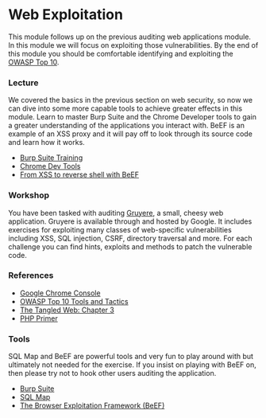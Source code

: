 # Web Exploitation
This module follows up on the previous auditing web applications module. In this module we will focus on exploiting those vulnerabilities. By the end of this module you should be comfortable identifying and exploiting the [OWASP Top 10](https://www.owasp.org/index.php/Top_10_2013-Top_10).

### Lecture
We covered the basics in the previous section on web security, so now we can dive into some more capable tools to achieve greater effects in this module. Learn to master Burp Suite and the Chrome Developer tools to gain a greater understanding of the applications you interact with. BeEF is an example of an XSS proxy and it will pay off to look through its source code and learn how it works.
* [Burp Suite Training](https://www.youtube.com/watch?v=L4un5IppoY4)
* [Chrome Dev Tools](https://www.youtube.com/watch?v=BaneWEqNcpE)
* [From XSS to reverse shell with BeEF](https://vimeo.com/82779965)

### Workshop
You have been tasked with auditing [Gruyere](https://google-gruyere.appspot.com/), a small, cheesy web application. Gruyere is available through and hosted by Google. It includes exercises for exploiting many classes of web-specific vulnerabilities including XSS, SQL injection, CSRF, directory traversal and more. For each challenge you can find hints, exploits and methods to patch the vulnerable code.

### References
* [Google Chrome Console](https://developers.google.com/chrome-developer-tools/docs/console)
* [OWASP Top 10 Tools and Tactics](https://resources.infosecinstitute.com/owasp-top-10-tools-and-tactics/)
* [The Tangled Web: Chapter 3](https://www.nostarch.com/download/tangledweb_ch3.pdf)
* [PHP Primer](https://web.archive.org/web/20160913013411/http://www2.astro.psu.edu/users/sdb210/documents/phpprimer_v0.1.pdf)

### Tools
SQL Map and BeEF are powerful tools and very fun to play around with but ultimately not needed for the exercise. If you insist on playing with BeEF on, then please try not to hook other users auditing the application.

* [Burp Suite](https://portswigger.net/burp/download.html)
* [SQL Map](https://sqlmap.org/)
* [The Browser Exploitation Framework (BeEF)](https://beefproject.com/)
